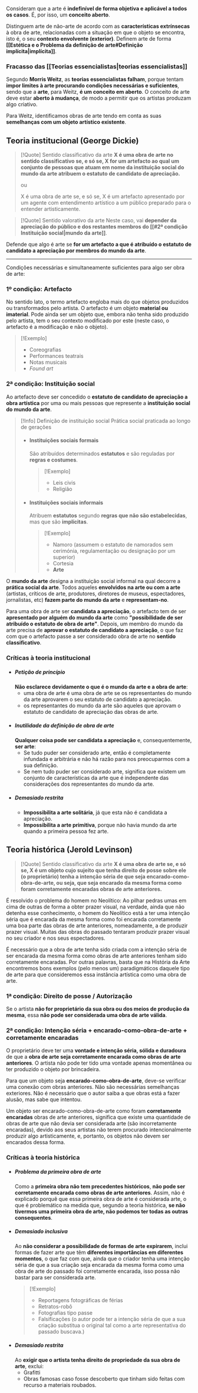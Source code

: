 Consideram que a arte é **indefinível de forma objetiva e aplicável a todos os casos**. É, por isso, um **conceito aberto**.

Distinguem arte de não-arte de acordo com as **características extrínsecas** à obra de arte, relacionadas com a situação em que o objeto se encontra, isto é, o seu **contexto envolvente (exterior)**.
Definem arte de forma **[[Estética e o Problema da definição de arte#Definição implícita|implícita]]**.
### Fracasso das [[Teorias essencialistas|teorias essencialistas]]
Segundo **Morris Weitz**, as **teorias essencialistas falham**, porque tentam **impor limites à arte procurando condições necessárias e suficientes**, sendo que a **arte**, para Weitz, **é um conceito em aberto**.
O conceito de arte deve estar **aberto à mudança**, de modo a permitir que os artistas produzam algo criativo.

Para Weitz, identificamos obras de arte tendo em conta as suas **semelhanças com um objeto artístico existente**.
## Teoria institucional (George Dickie)
> [!Quote] Sentido classificativo da arte
> **X é uma obra de arte no sentido classificativo se, e só se, X for um artefacto ao qual um conjunto de pessoas que atuam em nome da instituição social do mundo da arte atribuem o estatuto de candidato de apreciação.**
> 
> ou
> 
> X é uma obra de arte se, e só se, X é um artefacto apresentado por um agente com entendimento artístico a um público preparado para o entender artisticamente.

>[!Quote] Sentido valorativo da arte
>Neste caso, vai **depender da apreciação do público e dos restantes membros do [[#2ª condição Instituição social|mundo da arte]]**.

Defende que algo é arte se **for um artefacto a que é atribuído o estatuto de candidato a apreciação por membros do mundo da arte**.

---
Condições necessárias e simultaneamente suficientes para algo ser obra de arte:
### 1º condição: Artefacto
No sentido lato, o termo artefacto engloba mais do que objetos produzidos ou transformados pelo artista.
O artefacto é um objeto **material ou imaterial**.
Pode ainda ser um objeto que, embora não tenha sido produzido pelo artista, tem o seu contexto modificado por este (neste caso, o artefacto é a modificação e não o objeto).

>[!Exemplo]
>- Coreografias
>- Performances teatrais
>- Notas musicais
>- *Found art*
### 2ª condição: Instituição social
Ao artefacto deve ser concedido o **estatuto de candidato de apreciação a obra artística** por uma ou mais pessoas que represente a **instituição social do mundo da arte**.

>[!Info] Definição de instituição social
>Prática social praticada ao longo de gerações
>- #### Instituições sociais formais
>	São atribuídos determinados **estatutos** e são reguladas por **regras e costumes**.
>	>[!Exemplo]
>	>- Leis civis
>	>- Religião
>- #### Instituições sociais informais
>	Atribuem **estatutos** segundo **regras que não são estabelecidas**, mas que são **implícitas**.
>	>[!Exemplo]
>	>- Namoro (assumem o estatuto de namorados sem cerimónia, regulamentação ou designação por um superior)
>	>- Cortesia
>	>- **Arte**

O **mundo da arte** designa a instituição social informal na qual decorre a **prática social da arte**. Todos aqueles **envolvidos na arte ou com a arte** (artistas, críticos de arte, produtores, diretores de museus, espectadores, jornalistas, etc) **fazem parte do mundo da arte** e **representam-no**.

Para uma obra de arte ser **candidata a apreciação**, o artefacto tem de ser **apresentado por alguém do mundo da arte** como **"possibilidade de ser atribuído o estatuto de obra de arte"**. Depois, um membro do mundo da arte precisa de **aprovar o estatuto de candidato a apreciação**, o que faz com que o artefacto passe a ser considerado obra de arte no **sentido classificativo**.
### Críticas à teoria institucional
- ##### Petição de princípio
	**Não esclarece devidamente o que é o mundo da arte e a obra de arte**:
	- uma obra de arte é uma obra de arte se os representantes do mundo da arte aprovarem o seu estatuto de candidato a apreciação.
	- os representantes do mundo da arte são aqueles que aprovam o estatuto de candidato de apreciação das obras de arte.
- ##### Inutilidade da definição de obra de arte
	**Qualquer coisa pode ser candidata a apreciação** e, consequentemente, **ser arte**:
	- Se tudo puder ser considerado arte, então é completamente infundada e arbitrária e não há razão para nos preocuparmos com a sua definição.
	- Se nem tudo puder ser considerado arte, significa que existem um conjunto de características da arte que é independente das considerações dos representantes do mundo da arte.
- ##### Demasiado restrita
	- **Impossibilita a arte solitária**, já que esta não é candidata a apreciação.
	- **Impossibilita a arte primitiva**, porque não havia mundo da arte quando a primeira pessoa fez arte.
## Teoria histórica (Jerold Levinson)
> [!Quote] Sentido classificativo da arte
> **X é uma obra de arte se, e só se, X é um objeto cujo sujeito que tenha direito de posse sobre ele (o proprietário) tenha a intenção séria de que seja encarado-como-obra-de-arte, ou seja, que seja encarado da mesma forma como foram corretamente encaradas obras de arte anteriores.**

É resolvido o problema do homem no Neolítico: Ao pilhar pedras umas em cima de outras de forma a obter prazer visual, na verdade, ainda que não detenha esse conhecimento, o homem do Neolítico está a ter uma intenção séria que é encarada da mesma forma como foi encarada corretamente uma boa parte das obras de arte anteriores, nomeadamente, a de produzir prazer visual. Muitas das obras do passado tentaram produzir prazer visual no seu criador e nos seus espectadores.

É necessário que a obra de arte tenha sido criada com a intenção séria de ser encarada da mesma forma como obras de arte anteriores tenham sido corretamente encaradas. Por outras palavras, basta que na História da Arte encontremos bons exemplos (pelo menos um) paradigmáticos daquele tipo de arte para que consideremos essa instância artística como uma obra de arte.
### 1ª condição: Direito de posse / Autorização
Se o artista **não for proprietário da sua obra ou dos meios de produção da mesma**, essa **não pode ser considerada uma obra de arte válida**.
### 2ª condição: Intenção séria + encarado-como-obra-de-arte + corretamente encaradas
O proprietário deve ter uma **vontade e intenção séria, sólida e duradoura** de que a **obra de arte seja corretamente encarada como obras de arte anteriores**. O artista não pode ter tido uma vontade apenas momentânea ou ter produzido o objeto por brincadeira.

Para que um objeto seja **encarado-como-obra-de-arte**, deve-se verificar uma conexão com obras anteriores. Não são necessárias semelhanças exteriores.
Não é necessário que o autor saiba a que obras está a fazer alusão, mas sabe que intentou.

Um objeto ser encarado-como-obra-de-arte como foram **corretamente encaradas** obras de arte anteriores, significa que existe uma quantidade de obras de arte que não devia ser considerada arte (são incorretamente encaradas), devido aos seus artistas não terem procurado intencionalmente produzir algo artisticamente, e, portanto, os objetos não devem ser encarados dessa forma.
### Críticas à teoria histórica
- ##### Problema da primeira obra de arte
	Como a **primeira obra não tem precedentes históricos**, **não pode ser corretamente encarada como obras de arte anteriores**.
	Assim, não é explicado porquê que essa primeira obra de arte é considerada arte, o que é problemático na medida que, segundo a teoria histórica, **se não tivermos uma primeira obra de arte, não podemos ter todas as outras consequentes**.
- ##### Demasiado inclusiva
	Ao **não considerar a possibilidade de formas de arte expirarem**, inclui formas de fazer arte que têm **diferentes importâncias em diferentes momentos**, o que faz com que, ainda que o criador tenha uma intenção séria de que a sua criação seja encarada da mesma forma como uma obra de arte do passado foi corretamente encarada, isso possa não bastar para ser considerada arte.
	>[!Exemplo]
	>- Reportagens fotográficas de férias
	>- Retratos-robô
	>- Fotografias tipo passe
	>- Falsificações (o autor pode ter a intenção séria de que a sua criação substitua o original tal como a arte representativa do passado buscava.)
- ##### Demasiado restrita
	Ao **exigir que o artista tenha direito de propriedade da sua obra de arte**, exclui:
	- Grafitti
	- Obras famosas caso fosse descoberto que tinham sido feitas com recurso a materiais roubados. 